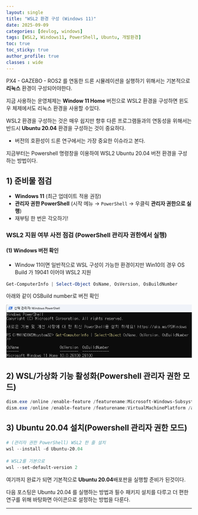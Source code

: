 ```yaml
---
layout: single
title: "WSL2 환경 구성 (Windows 11)"
date: 2025-09-09
categories: [devlog, windows]
tags: [WSL2, Windows11, PowerShell, Ubuntu, 개발환경]
toc: true
toc_sticky: true
author_profile: true
classes : wide
---
```


PX4 - GAZEBO - ROS2 를 연동한 드론 시뮬레이션을 실행하기 위해서는 기본적으로 **리눅스** 환경이 구성되어야한다.

지금 사용하는 운영체제는 **Window 11 Home** 버전으로 WSL2 환경을 구성하면 윈도우 체제에서도 리눅스 환경을 사용할 수있다.


WSL2 환경을 구성하는 것은 매우 쉽지만 향후 다른 프로그램들과의 연동성을 위해서는 반드시 **Ubuntu 20.04** 환경을 구성하는 것이 중요하다.
 * 버전의 호환성이 드론 연구에서는 가장 중요한 이슈라고 본다.


지금부터는 Powershell 명령창을 이용하여 WSL2 Ubuntu 20.04 버전 환경을 구성하는 방법이다.


## 1) 준비물 점검
- **Windows 11** (최근 업데이트 적용 권장)
- **관리자 권한 PowerShell** (시작 메뉴 → `PowerShell` → 우클릭 **관리자 권한으로 실행**)
- 재부팅 한 번은 각오하기!

### WSL2 지원 여부 사전 점검 (PowerShell 관리자 권한에서 실행)

#### (1) Windows 버전 확인
- Window 11이면 일반적으로 WSL 구성이 가능한 환경이지만 Win10의 경우 OS Build 가 19041 이어야 WSL2 지원
```powershell
Get-ComputerInfo | Select-Object OsName, OsVersion, OsBuildNumber
```
아래와 같이 OSBuild number로 버전 확인

![WSL 기능 활성화 스크린샷](/assets/images/winver.png)


## 2) WSL/가상화 기능 활성화(Powershell 관리자 권한 모드)
```powershell
dism.exe /online /enable-feature /featurename:Microsoft-Windows-Subsystem-Linux /all /norestart
dism.exe /online /enable-feature /featurename:VirtualMachinePlatform /all /norestart
```


## 3) Ubuntu 20.04 설치(Powershell 관리자 권한 모드)
```powershell
# (관리자 권한 PowerShell) WSL2 한 줄 설치
wsl --install -d Ubuntu-20.04

# WSL2를 기본으로
wsl --set-default-version 2
```

여기까지 완료가 되면 기본적으로 **Ubuntu 20.04**배포판을 실행할 준비가 된것이다.

다음 포스팅은 Ubuntu 20.04 를 실행하는 방법과 필수 패키지 설치를 다루고 더 편한 연구를 위해 바탕화면 아이콘으로 설정하는 방법을 다룬다.

---
